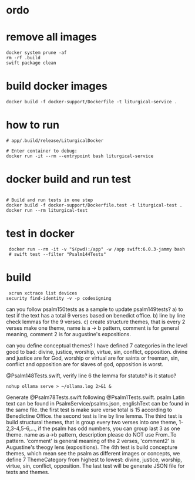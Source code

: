 # ordo


# remove all images
```
docker system prune -af
rm -rf .build
swift package clean
```

# build docker images
```
docker build -f docker-support/Dockerfile -t liturgical-service .
```

# how to run 
```
# app/.build/release/LiturgicalDocker

# Enter container to debug:
docker run -it --rm --entrypoint bash liturgical-service

```

# docker build and run test
```

# Build and run tests in one step
docker build -f docker-support/Dockerfile.test -t liturgical-test .
docker run --rm liturgical-test
```

# test in docker
```
 docker run --rm -it -v "$(pwd):/app" -w /app swift:6.0.3-jammy bash
 # swift test --filter "Psalm144Tests"
```


# build
```
 xcrun xctrace list devices
security find-identity -v -p codesigning

```


can you follow psalm150tests as a sample to update psalm149tests? a)  to test if the text has  a total  9 verses based on benedict office. b) line by line check lemmas for the 9 verses. c) create structure themes, that is every 2 verses make one theme, name is a -> b pattern, comment is for general meaning, comment 2 is for augustine's expositions.

can you define conceptual themes?
I have defined 7 categories in the level  good to bad: divine, justice,  worship, virtue, sin, conflict, opposition. divine and justice are for God, worship or virtual are for saints or freeman, sin, conflict and opposition are for slaves of god, opposition is worst.

@Psalm148Tests.swift, verify line 6 the lemma for statuto? is it statuo?

```
nohup ollama serve > ~/ollama.log 2>&1 &
```

Generate @Psalm78Tests.swift following @Psalm1Tests.swift. psalm Latin text can be found in  PsalmService/psalms.json, englishText can be found in the same file. the first test is make sure verse total is 15 according to Benedictine Office. the second test is line by line lemma. The third test is build structural themes, that is group every two verses into one theme, 1-2,3-4,5-6,..., if the psalm has odd numbers, you can group last 3 as one theme. name as a->b pattern, description please do NOT use From..To pattern.  'comment' is general meaning of the 2 verses, 'comment2' is Augustine's theogy lens (expositions). The 4th test is build concepture themes,  which mean see the psalm as different images or concepts, we define 7 ThemeCategory from highest to lowest: divine, justice, worship, virtue, sin, conflict, opposition. The last test will be generate JSON file for texts and themes.